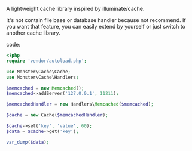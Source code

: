 A lightweight cache library inspired by illuminate/cache.

It's not contain file base or database handler because not recommend.
If you want that feature, you can easily extend by yourself or just switch to another cache library.


code:

```php
<?php
require 'vendor/autoload.php';

use Monster\Cache\Cache;
use Monster\Cache\Handlers;

$memcached = new Memcached();
$memcached->addServer('127.0.0.1', 11211);

$memcachedHandler = new Handlers\Memcached($memcached);

$cache = new Cache($memcachedHandler);

$cache->set('key', 'value', 60);
$data = $cache->get('key');

var_dump($data);

```

